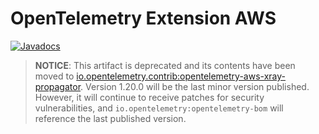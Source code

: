 # OpenTelemetry Extension AWS

[![Javadocs][javadoc-image]][javadoc-url]

> **NOTICE**: This artifact is deprecated and its contents have been moved
> to [io.opentelemetry.contrib:opentelemetry-aws-xray-propagator](https://github.com/open-telemetry/opentelemetry-java-contrib/tree/main/aws-xray-propagator).
> Version 1.20.0 will be the last minor version published. However, it will continue to receive
> patches for security vulnerabilities, and `io.opentelemetry:opentelemetry-bom` will reference the
> last published version.

[javadoc-image]: https://www.javadoc.io/badge/io.opentelemetry/opentelemetry-extension-aws.svg
[javadoc-url]: https://www.javadoc.io/doc/io.opentelemetry/opentelemetry-extension-aws
